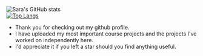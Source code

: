 ![Sara's GitHub stats](https://github-readme-stats.vercel.app/api?username=Sara-Rezaeimanesh&show_icons=true&hide=contribs,prs&theme=tokyonight) <br />
[![Top Langs](https://github-readme-stats.vercel.app/api/top-langs/?username=Sara-Rezaeimanesh&layout=compact&theme=tokyonight)](https://github.com/anuraghazra/github-readme-stats)<br />
- Thank you for checking out my github profile. 
- I have uploaded my most important course projects and the projects I've worked on independently here.
- I'd appreciate it if you left a star should you  find anything useful.
